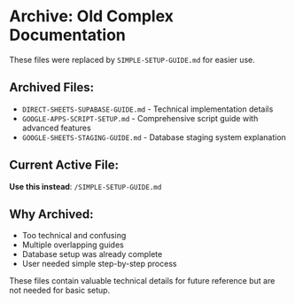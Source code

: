 # Archive: Old Complex Documentation

These files were replaced by `SIMPLE-SETUP-GUIDE.md` for easier use.

## Archived Files:
- `DIRECT-SHEETS-SUPABASE-GUIDE.md` - Technical implementation details
- `GOOGLE-APPS-SCRIPT-SETUP.md` - Comprehensive script guide with advanced features  
- `GOOGLE-SHEETS-STAGING-GUIDE.md` - Database staging system explanation

## Current Active File:
**Use this instead**: `/SIMPLE-SETUP-GUIDE.md`

## Why Archived:
- Too technical and confusing
- Multiple overlapping guides
- Database setup was already complete
- User needed simple step-by-step process

These files contain valuable technical details for future reference but are not needed for basic setup.